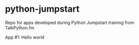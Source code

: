 # python-jumpstart
Repo for apps developed during Python Jumpstart training from TalkPython.fm

App #1: Hello world